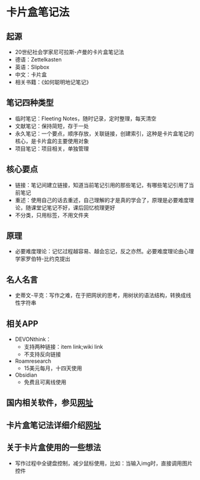 # 卡片盒笔记法

## 起源
* 20世纪社会学家尼可拉斯-卢曼的卡片盒笔记法
* 德语：Zettelkasten
* 英语：Slipbox
* 中文：卡片盒
* 相关书籍：《如何聪明地记笔记》
## 笔记四种类型
* 临时笔记：Fleeting Notes，随时记录，定时整理，每天清空
* 文献笔记：保持简短，存于一处
* 永久笔记：一个要点，顺序存放，关联链接，创建索引，这种是卡片盒笔记的核心，是卡片盒的主要使用对象
* 项目笔记：项目相关，单独管理

## 核心要点
* 链接：笔记间建立链接，知道当前笔记引用的那些笔记，有哪些笔记引用了当前笔记
* 重述：使用自己的话去重述，自己理解的才是真的学会了，原理是必要难度理论，随课堂记笔记不好，课后回忆梳理更好
* 不分类，只用标签，不用文件夹

## 原理
* 必要难度理论：记忆过程越容易、越会忘记，反之亦然。必要难度理论由心理学家罗伯特-比约克提出

## 名人名言
* 史蒂文-平克：写作之难，在于把网状的思考，用树状的语法结构，转换成线性字符串

## 相关APP
* DEVONthink：
  * 支持两种链接：item link;wiki link
  * 不支持反向链接
* Roamresearch
  * 15美元每月，十四天使用
* Obsidian
  * 免费且可离线使用

## 国内相关软件，参见[网址](https://zhuanlan.zhihu.com/p/490049247)

## 卡片盒笔记法详细介绍[网址](https://zhuanlan.zhihu.com/p/336706087)

## 关于卡片盒使用的一些想法
* 写作过程中全键盘控制，减少鼠标使用，比如：当输入img时，直接调用图片控件










